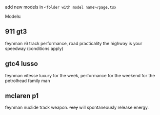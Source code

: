 add new models in `<folder with model name>/page.tsx`

Models:
## 911 gt3
feynman r6
track performance, road practicality
the highway is your speedway (conditions apply)
## gtc4 lusso
feynman vitesse
luxury for the week, performance for the weekend
for the petrolhead family man
## mclaren p1
feynman nuclide
track weapon. ~~may~~ will spontaneously release energy.

